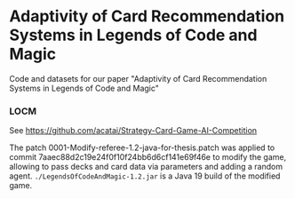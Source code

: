 # Adaptivity of Card Recommendation Systems in Legends of Code and Magic
Code and datasets for our paper "Adaptivity of Card Recommendation Systems in Legends of Code and Magic"

### LOCM
See https://github.com/acatai/Strategy-Card-Game-AI-Competition

The patch 0001-Modify-referee-1.2-java-for-thesis.patch was applied to commit 7aaec88d2c19e24f0f10f24bb6d6cf141e69f46e to modify the game, allowing to pass decks and card data via parameters and adding a random agent.
`./LegendsOfCodeAndMagic-1.2.jar` is a Java 19 build of the modified game.
